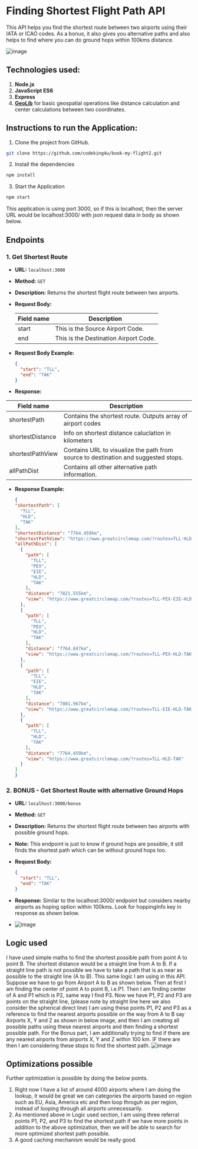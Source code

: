 # Finding Shortest Flight Path API

This API helps you find the shortest route between two airports using their IATA or ICAO codes. As a bonus, it also gives you alternative paths and also helps to find where you can do ground hops within 100kms distance.

![image](https://github.com/user-attachments/assets/49bb93bf-4daf-487a-8b81-e6e6404e072d)

## Technologies used:

1. **Node.js**
2. **JavaScript ES6** 
3. **Express**
4. **[GeoLib](https://www.npmjs.com/package/geolib?activeTab=readme)** for basic geospatial operations like distance calculation and center calculations between two coordinates. 



## Instructions to run the Application:

1. Clone the project from GitHub.

```sh
git clone https://github.com/codeking4u/book-my-flight2.git
```
2. Install the dependencies

```sh
npm install
```

3. Start the Application

```sh
npm start
```

This application is using port 3000, so if this is localhost, then the server URL would be localhost:3000/ with json request data in body as shown below.

## Endpoints

### 1. Get Shortest Route
- **URL:** `localhost:3000`
- **Method:** `GET`
- **Description:** Returns the shortest flight route between two airports.
- **Request Body:**
  
   | Field name  | Description |
   | ------------- | ------------- |
   | start  | This is the Source Airport Code.  |
   | end  | This is the Destination Airport Code.  |

- **Request Body Example:**
  ```json
  {
    "start": "TLL", 
    "end": "TAK" 
  }


- **Response:**

| Field name  | Description |
| ------------- | ------------- |
| shortestPath  | Contains the shortest route. Outputs array of airport codes  |
| shortestDistance  | Info on shortest distance caluclation in kilometers  |
| shortestPathView  | Contains URL to visualize the path from source to destination and suggested stops.   |
| allPathDist  | Contains all other alternative path information.  |


- **Response Example:**
  ```json
  {
  "shortestPath": [
    "TLL",
    "HLD",
    "TAK"
  ],
  "shortestDistance": "7764.459km",
  "shortestPathView": "https://www.greatcirclemap.com/?routes=TLL-HLD-TAK",
  "allPathDist": [
    {
      "path": [
        "TLL",
        "PEX",
        "EIE",
        "HLD",
        "TAK"
      ],
      "distance": "7821.555km",
      "view": "https://www.greatcirclemap.com/?routes=TLL-PEX-EIE-HLD-TAK"
    },
    {
      "path": [
        "TLL",
        "PEX",
        "HLD",
        "TAK"
      ],
      "distance": "7764.847km",
      "view": "https://www.greatcirclemap.com/?routes=TLL-PEX-HLD-TAK"
    },
    {
      "path": [
        "TLL",
        "EIE",
        "HLD",
        "TAK"
      ],
      "distance": "7801.967km",
      "view": "https://www.greatcirclemap.com/?routes=TLL-EIE-HLD-TAK"
    },
    {
      "path": [
        "TLL",
        "HLD",
        "TAK"
      ],
      "distance": "7764.459km",
      "view": "https://www.greatcirclemap.com/?routes=TLL-HLD-TAK"
    }
  ]
  }

### 2. BONUS - Get Shortest Route with alternative Ground Hops
- **URL:** `localhost:3000/bonus`
- **Method:** `GET`
- **Description:** Returns the shortest flight route between two airports with possible ground hops.
- **Note:** This endpoint is just to know if ground hops are possible, it still finds the shortest path which can be without ground hops too.
- **Request Body:**
  ```json
  {
    "start": "TLL",
    "end": "TAK"
  }
- **Response:** Similar to the localhost:3000/ endpoint but considers nearby airports as hoping option within 100kms. Look for hoppingInfo key in response as shown below.

- ![image](https://github.com/user-attachments/assets/d1305aec-cb9d-4d0f-870d-464b7a1ec53b)



## Logic used
I have used simple maths to find the shortest possible path from point A to point B. The shortest distance would be a straight line from A to B.
If a straight line path is not possible we have to take a path that is as near as possible to the straight line (A to B). 
This same logic I am using in this API. Suppose we have to go from Airport A to B as shown below. Then at first I am finding the center of point A to point B, i.e.P1.
Then I am finding center of A and P1 which is P2, same way I find P3. 
Now we have P1, P2 and P3 are points on the straight line, (please note by straight line here we also consider the spherical direct line)
I am using these points P1, P2 and P3 as a reference to find the nearest airports possible on the way from A to B say Airports X, Y and Z as shown in below image, and then I am  creating all possible paths using these nearest airports and then finding a shortest possible path.
For the Bonus part, I am additionally trying to find if there are any nearest airports from airports X, Y and Z within 100 km. IF there are then I am considering these stops 
to find the shortest path.
![image](https://github.com/user-attachments/assets/ab65bfb2-eb4c-4f32-b917-88cdf42ffc67)


## Optimizations possible
Further optimization is possible by doing the below points.
1. Right now I have a list of around 4000 airports where I am doing the lookup, it would be great we can categories the airports based on region such as EU, Asia, America etc and then loop throguh as per region, instead of looping through all airports unnecessarily.
2. As mentioned above in Logic used section, I am using three referral points P1, P2, and P3 to find the shortest path if we have more points in addition to the above optimization, then we will be able to search for more optimized shortest path possible.
3. A good caching mechanism would be really good.
   
